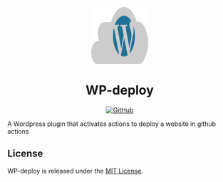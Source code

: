 <p align="center">
  <img src="./assets/logo.svg" alt="WP-deploy logo" width="128" height="128">
  <h1 align="center">WP-deploy</h1>
</p>
<p align="center">
    <a aria-label="License" href="https://github.com/UrijHoruzij/wp-deploy/LICENSE.md">
      <img alt="GitHub" src="https://img.shields.io/github/license/UrijHoruzij/wp-deploy?color=207195">
    </a>
  </p>

A Wordpress plugin that activates actions to deploy a website in github actions

## License

WP-deploy is released under the [MIT License](https://github.com/UrijHoruzij/wp-deploy/LICENSE.md).
